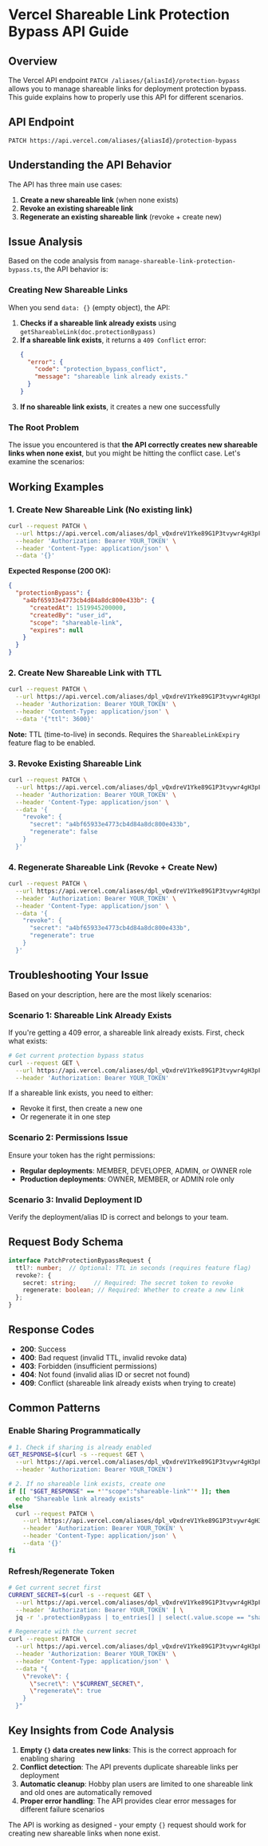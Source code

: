# Vercel Shareable Link Protection Bypass API Guide

## Overview

The Vercel API endpoint `PATCH /aliases/{aliasId}/protection-bypass` allows you to manage shareable links for deployment protection bypass. This guide explains how to properly use this API for different scenarios.

## API Endpoint

```
PATCH https://api.vercel.com/aliases/{aliasId}/protection-bypass
```

## Understanding the API Behavior

The API has three main use cases:

1. **Create a new shareable link** (when none exists)
2. **Revoke an existing shareable link**
3. **Regenerate an existing shareable link** (revoke + create new)

## Issue Analysis

Based on the code analysis from `manage-shareable-link-protection-bypass.ts`, the API behavior is:

### Creating New Shareable Links

When you send `data: {}` (empty object), the API:

1. **Checks if a shareable link already exists** using `getShareableLink(doc.protectionBypass)`
2. **If a shareable link exists**, it returns a `409 Conflict` error:
   ```json
   {
     "error": {
       "code": "protection_bypass_conflict",
       "message": "shareable link already exists."
     }
   }
   ```
3. **If no shareable link exists**, it creates a new one successfully

### The Root Problem

The issue you encountered is that **the API correctly creates new shareable links when none exist**, but you might be hitting the conflict case. Let's examine the scenarios:

## Working Examples

### 1. Create New Shareable Link (No existing link)

```bash
curl --request PATCH \
  --url https://api.vercel.com/aliases/dpl_vQxdreV1Yke89G1P3tvywr4gH3pF/protection-bypass \
  --header 'Authorization: Bearer YOUR_TOKEN' \
  --header 'Content-Type: application/json' \
  --data '{}'
```

**Expected Response (200 OK):**
```json
{
  "protectionBypass": {
    "a4bf65933e4773cb4d84a8dc800e433b": {
      "createdAt": 1519945200000,
      "createdBy": "user_id",
      "scope": "shareable-link",
      "expires": null
    }
  }
}
```

### 2. Create New Shareable Link with TTL

```bash
curl --request PATCH \
  --url https://api.vercel.com/aliases/dpl_vQxdreV1Yke89G1P3tvywr4gH3pF/protection-bypass \
  --header 'Authorization: Bearer YOUR_TOKEN' \
  --header 'Content-Type: application/json' \
  --data '{"ttl": 3600}'
```

**Note:** TTL (time-to-live) in seconds. Requires the `ShareableLinkExpiry` feature flag to be enabled.

### 3. Revoke Existing Shareable Link

```bash
curl --request PATCH \
  --url https://api.vercel.com/aliases/dpl_vQxdreV1Yke89G1P3tvywr4gH3pF/protection-bypass \
  --header 'Authorization: Bearer YOUR_TOKEN' \
  --header 'Content-Type: application/json' \
  --data '{
    "revoke": {
      "secret": "a4bf65933e4773cb4d84a8dc800e433b",
      "regenerate": false
    }
  }'
```

### 4. Regenerate Shareable Link (Revoke + Create New)

```bash
curl --request PATCH \
  --url https://api.vercel.com/aliases/dpl_vQxdreV1Yke89G1P3tvywr4gH3pF/protection-bypass \
  --header 'Authorization: Bearer YOUR_TOKEN' \
  --header 'Content-Type: application/json' \
  --data '{
    "revoke": {
      "secret": "a4bf65933e4773cb4d84a8dc800e433b",
      "regenerate": true
    }
  }'
```

## Troubleshooting Your Issue

Based on your description, here are the most likely scenarios:

### Scenario 1: Shareable Link Already Exists

If you're getting a 409 error, a shareable link already exists. First, check what exists:

```bash
# Get current protection bypass status
curl --request GET \
  --url https://api.vercel.com/aliases/dpl_vQxdreV1Yke89G1P3tvywr4gH3pF/protection-bypass \
  --header 'Authorization: Bearer YOUR_TOKEN'
```

If a shareable link exists, you need to either:
- Revoke it first, then create a new one
- Or regenerate it in one step

### Scenario 2: Permissions Issue

Ensure your token has the right permissions:
- **Regular deployments**: MEMBER, DEVELOPER, ADMIN, or OWNER role
- **Production deployments**: OWNER, MEMBER, or ADMIN role only

### Scenario 3: Invalid Deployment ID

Verify the deployment/alias ID is correct and belongs to your team.

## Request Body Schema

```typescript
interface PatchProtectionBypassRequest {
  ttl?: number;  // Optional: TTL in seconds (requires feature flag)
  revoke?: {
    secret: string;     // Required: The secret token to revoke
    regenerate: boolean; // Required: Whether to create a new link
  };
}
```

## Response Codes

- **200**: Success
- **400**: Bad request (invalid TTL, invalid revoke data)
- **403**: Forbidden (insufficient permissions)
- **404**: Not found (invalid alias ID or secret not found)
- **409**: Conflict (shareable link already exists when trying to create)

## Common Patterns

### Enable Sharing Programmatically

```bash
# 1. Check if sharing is already enabled
GET_RESPONSE=$(curl -s --request GET \
  --url https://api.vercel.com/aliases/dpl_vQxdreV1Yke89G1P3tvywr4gH3pF/protection-bypass \
  --header 'Authorization: Bearer YOUR_TOKEN')

# 2. If no shareable link exists, create one
if [[ "$GET_RESPONSE" == *'"scope":"shareable-link"'* ]]; then
  echo "Shareable link already exists"
else
  curl --request PATCH \
    --url https://api.vercel.com/aliases/dpl_vQxdreV1Yke89G1P3tvywr4gH3pF/protection-bypass \
    --header 'Authorization: Bearer YOUR_TOKEN' \
    --header 'Content-Type: application/json' \
    --data '{}'
fi
```

### Refresh/Regenerate Token

```bash
# Get current secret first
CURRENT_SECRET=$(curl -s --request GET \
  --url https://api.vercel.com/aliases/dpl_vQxdreV1Yke89G1P3tvywr4gH3pF/protection-bypass \
  --header 'Authorization: Bearer YOUR_TOKEN' | \
  jq -r '.protectionBypass | to_entries[] | select(.value.scope == "shareable-link") | .key')

# Regenerate with the current secret
curl --request PATCH \
  --url https://api.vercel.com/aliases/dpl_vQxdreV1Yke89G1P3tvywr4gH3pF/protection-bypass \
  --header 'Authorization: Bearer YOUR_TOKEN' \
  --header 'Content-Type: application/json' \
  --data "{
    \"revoke\": {
      \"secret\": \"$CURRENT_SECRET\",
      \"regenerate\": true
    }
  }"
```

## Key Insights from Code Analysis

1. **Empty `{}` data creates new links**: This is the correct approach for enabling sharing
2. **Conflict detection**: The API prevents duplicate shareable links per deployment
3. **Automatic cleanup**: Hobby plan users are limited to one shareable link and old ones are automatically removed
4. **Proper error handling**: The API provides clear error messages for different failure scenarios

The API is working as designed - your empty `{}` request should work for creating new shareable links when none exist.
